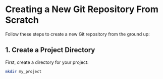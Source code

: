 # Creating a New Git Repository From Scratch

Follow these steps to create a new Git repository from the ground up:

## 1. Create a Project Directory

First, create a directory for your project:

```bash
mkdir my_project

